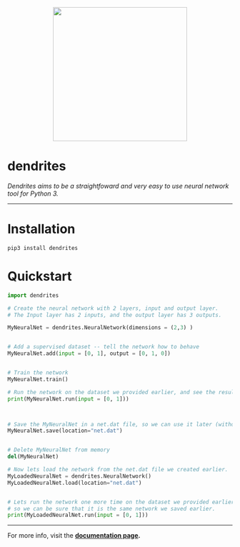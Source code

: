 <p align="center">
    <img style='width: 300px' src="http://i.imgur.com/6ZVwnlb.png"></img>
</p>


# dendrites

*Dendrites aims to be a straightfoward and
very easy to use neural network tool for Python 3.*

---

# Installation

`pip3 install dendrites`

# Quickstart

```python
import dendrites

# Create the neural network with 2 layers, input and output layer.
# The Input layer has 2 inputs, and the output layer has 3 outputs.

MyNeuralNet = dendrites.NeuralNetwork(dimensions = (2,3) )


# Add a supervised dataset -- tell the network how to behave
MyNeuralNet.add(input = [0, 1], output = [0, 1, 0])


# Train the network
MyNeuralNet.train()

# Run the network on the dataset we provided earlier, and see the results.
print(MyNeuralNet.run(input = [0, 1]))



# Save the MyNeuralNet in a net.dat file, so we can use it later (without Training it again)
MyNeuralNet.save(location="net.dat")


# Delete MyNeuralNet from memory
del(MyNeuralNet)

# Now lets load the network from the net.dat file we created earlier.
MyLoadedNeuralNet = dendrites.NeuralNetwork()
MyLoadedNeuralNet.load(location="net.dat")


# Lets run the network one more time on the dataset we provided earlier,
# so we can be sure that it is the same network we saved earlier.
print(MyLoadedNeuralNet.run(input = [0, 1]))
```

---

For more info, visit the **[documentation page](http://dendrites.readthedocs.io/en/latest/).**
